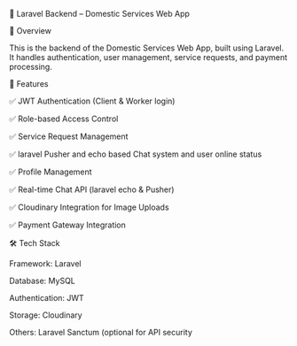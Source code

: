 📌 Laravel Backend – Domestic Services Web App

📝 Overview

This is the backend of the Domestic Services Web App, built using Laravel. It handles authentication, user management, service requests, and payment processing.

🚀 Features

✅ JWT Authentication (Client & Worker login)

✅ Role-based Access Control

✅ Service Request Management

✅ laravel Pusher and echo based Chat system and user online status

✅ Profile Management

✅ Real-time Chat API (laravel echo & Pusher)

✅ Cloudinary Integration for Image Uploads

✅ Payment Gateway Integration


🛠 Tech Stack

Framework: Laravel

Database: MySQL

Authentication: JWT

Storage: Cloudinary

Others: Laravel Sanctum (optional for API security
